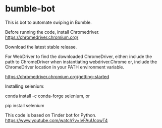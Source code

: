 # bumble-bot
This is bot to automate swiping in Bumble.

Before running the code, install Chromedriver.
https://chromedriver.chromium.org/

Download the latest stable release.

For WebDriver to find the downloaded ChromeDriver, either:
include the path to ChromeDriver when instantiating webdriver.Chrome or,
include the ChromeDriver location in your PATH environment variable.

https://chromedriver.chromium.org/getting-started

Installing selenium:

conda install -c conda-forge selenium, or

pip install selenium

This code is based on Tinder bot for Python. 
https://www.youtube.com/watch?v=lvFAuUcowT4
